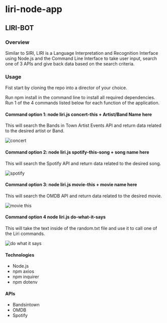 # liri-node-app
## LIRI-BOT

### Overview

Similar to SIRI, LIRI is a Language Interpretation and Recognition Interface using Node.js and the Command Line Interface to take user input, search one of 3 APIs and give back data based on the search criteria.

### Usage

Fist start by cloning the repo into a director of your choice.

Run npm install in the command line to install all required dependencies.
Run 1 of the 4 commands listed below for each function of the application.

#### Command option 1: node liri.js concert-this + Artist/Band Name here
This will search the Bands in Town Artist Events API and return data related to the desired artist or Band. 

![concert](https://user-images.githubusercontent.com/25557837/84585429-9bf5e480-adc4-11ea-86fd-1c8a9b739b7d.PNG)

#### Command option 2: node liri.js spotify-this-song + song name here
This will search the Spotify API and return data related to the desired song.

![spotify](https://user-images.githubusercontent.com/25557837/84585457-d2cbfa80-adc4-11ea-8b9c-2f375018ae6e.PNG)

#### Command option 3: node liri.js movie-this + movie name here
This will search the OMDB API and return data related to the desired movie. 

![movie this](https://user-images.githubusercontent.com/25557837/84585458-d6f81800-adc4-11ea-8732-cca8c728962b.PNG)


#### Command option 4 node liri.js do-what-it-says 
This will take the text inside of the random.txt file and use it to call one of the Liri commands.

![do what it says](https://user-images.githubusercontent.com/25557837/84585463-e0818000-adc4-11ea-9f19-71bd4ce990f3.PNG)


#### Technologies
- Node.js
- npm axios
- npm inquirer
- npm dotenv

#### APIs
- Bandsintown
- OMDB
- Spotify







